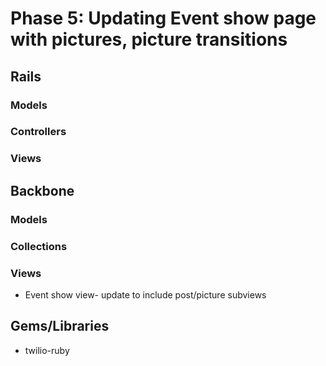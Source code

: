 # Phase 5: Updating Event show page with pictures, picture transitions

## Rails
### Models

### Controllers

### Views


## Backbone
### Models

### Collections

### Views
* Event show view- update to include post/picture subviews

## Gems/Libraries
* twilio-ruby
